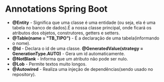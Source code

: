 # Annotations Spring Boot

  - **@Entity**  - Significa que uma classe é uma entidade (ou seja, ela é uma tabela no banco de dados).É a nossa classe principal, onde ficará os atributos dos objetos, construtores, getters e setters. 
  - **@Table(name = "TB_TIPO")** - É a declaração de uma tabela(informando o nome).
  - **@Id** - Declara o id de uma classe. **@GeneratedValue(strategy = GenerationType.AUTO)** - Gera um id automaticamente.
  - **@NotBlank** - Informa que um atributo não pode ser nulo.
  - **@Lob** - Permite textos muito longos.
  - **@Autowired** - Realiza uma injeção de dependências(sendo usado no repository).
  
